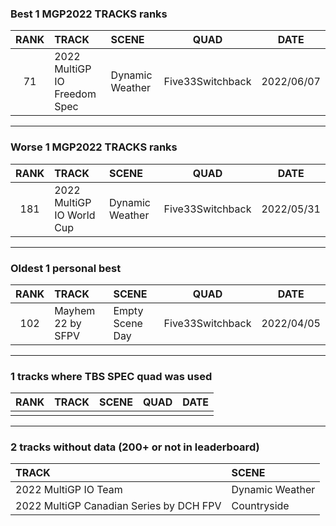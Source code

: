 ### Best 1 MGP2022 TRACKS ranks
|RANK|TRACK|SCENE|QUAD|DATE|
|:---:|:---|:---|:---:|:---:|
|71|2022 MultiGP IO Freedom Spec|Dynamic Weather|Five33Switchback|2022/06/07|
---
### Worse 1 MGP2022 TRACKS ranks
|RANK|TRACK|SCENE|QUAD|DATE|
|:---:|:---|:---|:---:|:---:|
|181|2022 MultiGP IO World Cup|Dynamic Weather|Five33Switchback|2022/05/31|
---
### Oldest 1 personal best
|RANK|TRACK|SCENE|QUAD|DATE|
|:---:|:---|:---|:---:|:---:|
|102|Mayhem 22 by SFPV|Empty Scene Day|Five33Switchback|2022/04/05|
---
### 1 tracks where TBS SPEC quad was used
|RANK|TRACK|SCENE|QUAD|DATE|
|:---:|:---|:---|:---:|:---:|
||||||
---
### 2 tracks without data (200+ or not in leaderboard)
|TRACK|SCENE|
|:---|:---|
|2022 MultiGP IO Team|Dynamic Weather|
|2022 MultiGP Canadian Series by DCH FPV|Countryside|
